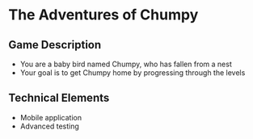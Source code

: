 # The Adventures of Chumpy
## Game Description
- You are a baby bird named Chumpy, who has fallen from a nest
- Your goal is to get Chumpy home by progressing through the levels
## Technical Elements
- Mobile application
- Advanced testing